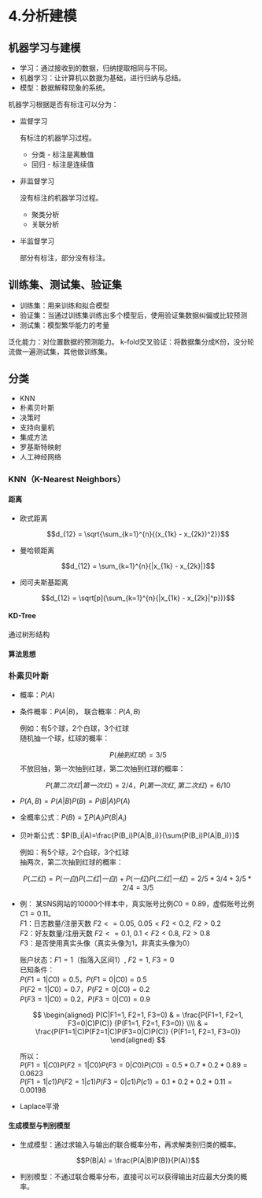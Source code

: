 # 4.分析建模

## 机器学习与建模

- 学习：通过接收到的数据，归纳提取相同与不同。
- 机器学习：让计算机以数据为基础，进行归纳与总结。
- 模型：数据解释现象的系统。

机器学习根据是否有标注可以分为：
- 监督学习

    有标注的机器学习过程。

    - 分类 - 标注是离散值
    - 回归 - 标注是连续值
- 非监督学习

    没有标注的机器学习过程。

    - 聚类分析
    - 关联分析
- 半监督学习

    部分有标注，部分没有标注。

## 训练集、测试集、验证集

- 训练集：用来训练和拟合模型
- 验证集：当通过训练集训练出多个模型后，使用验证集数据纠偏或比较预测
- 测试集：模型繁华能力的考量

泛化能力：对位置数据的预测能力。
k-fold交叉验证：将数据集分成K份，没分轮流做一遍测试集，其他做训练集。

## 分类

- KNN
- 朴素贝叶斯
- 决策时
- 支持向量机
- 集成方法
- 罗基斯特映射
- 人工神经网络

### KNN（K-Nearest Neighbors）

#### 距离

- 欧式距离

    $$d_{12} = \sqrt{\sum_{k=1}^{n}{(x_{1k} - x_{2k})^2}}$$
- 曼哈顿距离

    $$d_{12} = \sum_{k=1}^{n}{|x_{1k} - x_{2k}|}$$
- 闵可夫斯基距离

    $$d_{12} = \sqrt[p]{\sum_{k=1}^{n}{|x_{1k} - x_{2k}|^p})}$$

#### KD-Tree

通过树形结构

#### 算法思想

### 朴素贝叶斯

- 概率：$P(A)$
- 条件概率：$P(A|B)$， 联合概率：$P(A,B)$

    例如：有5个球，2个白球，3个红球</br>
    随机抽一个球，红球的概率：

    $$P(抽到红球)=3/5$$
    不放回抽，第一次抽到红球，第二次抽到红球的概率：

    $$P(第二次红|第一次红)=2/4，P(第一次红, 第二次红)=6/10$$

- $P(A,B)=P(A|B)P(B)=P(B|A)P(A)$
- 全概率公式：$P(B)=\sum{P(A_i)P(B|A_i)}$
- 贝叶斯公式：$P(B_i|A)=\frac{P(B_i)P(A|B_i)}{\sum{P(B_i)P(A|B_i)}}$

    例如：有5个球，2个白球，3个红球</br>
    抽两次，第二次抽到红球的概率：

    $$P(二红) = P(一白)P(二红|一白) + P(一红)P(二红|一红) = 2/5*3/4 + 3/5*2/4 = 3/5$$

- 例：
    某SNS网站的10000个样本中，真实账号比例$C0=0.89$，虚假账号比例$C1=0.11$。</br>
    $F1$：日志数量/注册天数 $F2<=0.05$, $0.05<F2<0.2$, $F2>0.2$</br>
    $F2$：好友数量/注册天数 $F2<=0.1$, $0.1<F2<0.8$, $F2>0.8$</br>
    $F3$：是否使用真实头像（真实头像为1，非真实头像为0）

    账户状态：$F1=1$（指落入区间1）, $F2=1$, $F3=0$ </br>
    已知条件：</br>
    $P(F1=1|C0)=0.5$，$P(F1=0|C0)=0.5$ </br>
    $P(F2=1|C0)=0.7$，$P(F2=0|C0)=0.2$ </br>
    $P(F3=1|C0)=0.2$，$P(F3=0|C0)=0.9$ </br>

    $$
    \begin{aligned}
    P(C|F1=1, F2=1, F3=0) & = \frac{P(F1=1, F2=1, F3=0|C)P(C)} {P(F1=1, F2=1, F3=0)} \\\\
                          & = \frac{P(F1=1|C)P(F2=1|C)P(F3=0|C)P(C)} {P(F1=1, F2=1, F3=0)}
    \end{aligned}
    $$

    所以：</br>
    $P(F1=1|C0)P(F2=1|C0)P(F3=0|C0)P(C0) = 0.5*0.7*0.2*0.89=0.0623$ </br>
    $P(F1=1|c1)P(F2=1|c1)P(F3=0|c1)P(c1) = 0.1*0.2*0.2*0.11=0.00198$

- Laplace平滑

#### 生成模型与判别模型

- 生成模型：通过求输入与输出的联合概率分布，再求解类别归类的概率。

    $$P(B|A) = \frac{P(A|B)P(B)}{P(A)}$$

- 判别模型：不通过联合概率分布，直接可以可以获得输出对应最大分类的概率。


